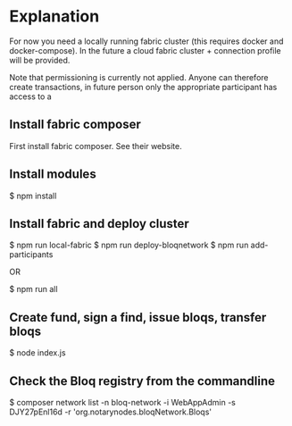 # Explanation

For now you need a locally running fabric cluster (this requires docker and docker-compose).
In the future a cloud fabric cluster + connection profile will be provided.

Note that permissioning is currently not applied.
Anyone can therefore create transactions, in future person only the appropriate
participant has access to a

## Install fabric composer

First install fabric composer. See their website.

## Install modules

$ npm install

## Install fabric and deploy cluster

$ npm run local-fabric
$ npm run deploy-bloqnetwork
$ npm run add-participants

OR

$ npm run all

## Create fund, sign a find, issue bloqs, transfer bloqs

$ node index.js

## Check the Bloq registry from the commandline

$ composer network list -n bloq-network -i WebAppAdmin -s DJY27pEnl16d -r 'org.notarynodes.bloqNetwork.Bloqs'
